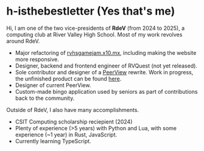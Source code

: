# h-isthebestletter (Yes that's me)

Hi, I am one of the two vice-presidents of **RdeV** (from 2024 to 2025), a computing club at River Valley High School. Most of my work revolves around RdeV.
- Major refactoring of [rvhsgamejam.x10.mx](https://rvhsgamejam.x10.mx), including making the website more responsive.
- Designer, backend and frontend engineer of RVQuest (not yet released).
- Sole contributor and designer of a [PeerView](https://peerview.x10.mx) rewrite. Work in progress, the unfinished product can be found [here](https://new.peerview.x10.mx).
- Designer of current PeerView.
- Custom-made bingo application used by seniors as part of contributions back to the community.

Outside of RdeV, I also have many accomplishments.
- CSIT Computing scholarship reciepient (2024)
- Plenty of experience (>5 years) with Python and Lua, with some experience (~1 year) in Rust, JavaScript.
- Currently learning TypeScript.

<!---
h-isthebestletter/h-isthebestletter is a ✨ special ✨ repository because its `README.md` (this file) appears on your GitHub profile.
You can click the Preview link to take a look at your changes.
--->
